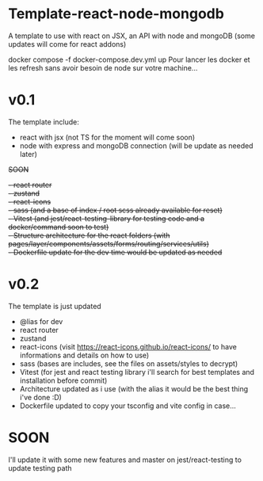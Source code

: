 # Template-react-node-mongodb
A template to use with react on JSX, an API with node and mongoDB (some updates will come for react addons)

 docker compose -f docker-compose.dev.yml up
 Pour lancer les docker et les refresh sans avoir besoin de node sur votre machine...


# v0.1
The template include:

- react with jsx (not TS for the moment will come soon)
- node with express and mongoDB connection (will be update as needed later)

~~SOON~~

~~- react router~~  
~~- zustand~~  
~~- react-icons~~  
~~- sass (and a base of index / root scss already available for reset)~~  
~~- Vitest (and jest/react-testing-library for testing code and a docker/command soon to test)~~  
~~- Structure architecture for the react folders (with pages/layer/components/assets/forms/routing/services/utils)~~  
~~- Dockerfile update for the dev time would be updated as needed~~

# v0.2

The template is just updated

- @lias for dev
- react router
- zustand
- react-icons (visit https://react-icons.github.io/react-icons/ to have informations and details on how to use)
- sass (bases are includes, see the files on assets/styles to decrypt)
- Vitest (for jest and react testing library i'll search for best templates and installation before commit)
- Architecture updated as i use (with the alias it would be the best thing i've done :D)
- Dockerfile updated to copy your tsconfig and vite config in case...

# SOON

I'll update it with some new features and master on jest/react-testing to update testing path


